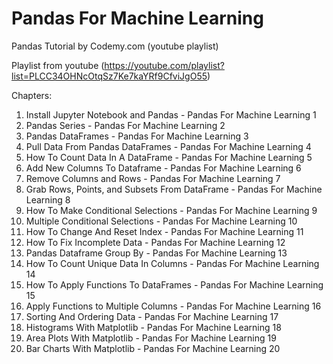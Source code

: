 # Pandas For Machine Learning

Pandas Tutorial by Codemy.com (youtube playlist)

Playlist from youtube (<https://youtube.com/playlist?list=PLCC34OHNcOtqSz7Ke7kaYRf9CfviJgO55>)

Chapters:

1. Install Jupyter Notebook and Pandas - Pandas For Machine Learning 1
2. Pandas Series - Pandas For Machine Learning 2
3. Pandas DataFrames - Pandas For Machine Learning 3
4. Pull Data From Pandas DataFrames - Pandas For Machine Learning 4
5. How To Count Data In A DataFrame - Pandas For Machine Learning 5
6. Add New Columns To Dataframe - Pandas For Machine Learning 6
7. Remove Columns and Rows - Pandas For Machine Learning 7
8. Grab Rows, Points, and Subsets From DataFrame - Pandas For Machine Learning 8
9. How To Make Conditional Selections - Pandas For Machine Learning 9
10. Multiple Conditional Selections - Pandas For Machine Learning 10
11. How To Change And Reset Index - Pandas For Machine Learning 11
12. How To Fix Incomplete Data - Pandas For Machine Learning 12
13. Pandas Dataframe Group By - Pandas For Machine Learning 13
14. How To Count Unique Data In Columns - Pandas For Machine Learning 14
15. How To Apply Functions To DataFrames - Pandas For Machine Learning 15
16. Apply Functions to Multiple Columns - Pandas For Machine Learning 16
17. Sorting And Ordering Data - Pandas For Machine Learning 17
18. Histograms With Matplotlib - Pandas For Machine Learning 18
19. Area Plots With Matplotlib - Pandas For Machine Learning 19
20. Bar Charts With Matplotlib - Pandas For Machine Learning 20
